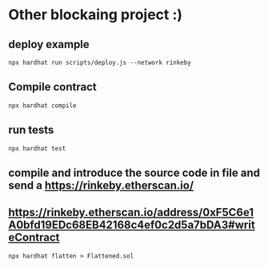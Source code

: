 # Other blockaing project :)

## deploy example
`npx hardhat run scripts/deploy.js --network rinkeby`

## Compile contract
`npx hardhat compile`

## run tests
`npx hardhat test`

## compile and introduce the source code in file and send a https://rinkeby.etherscan.io/
## https://rinkeby.etherscan.io/address/0xF5C6e1A0bfd19EDc68EB42168c4ef0c2d5a7bDA3#writeContract
`npx hardhat flatten > Flattened.sol`

